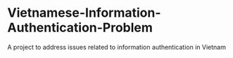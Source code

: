 # Vietnamese-Information-Authentication-Problem
 A project to address issues related to information authentication in Vietnam
